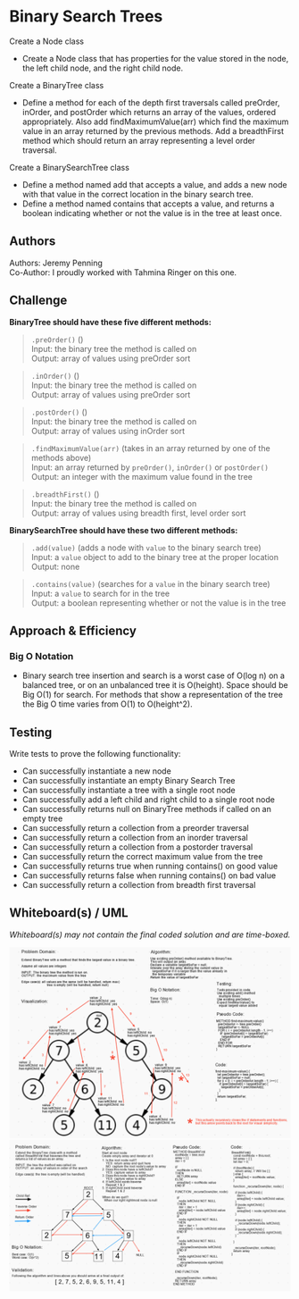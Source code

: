 # Binary Search Trees

Create a Node class
- Create a Node class that has properties for the value stored in the node, the left child node, and the right child node.

Create a BinaryTree class

- Define a method for each of the depth first traversals called preOrder, inOrder, and postOrder which returns an array of the values, ordered appropriately. Also add findMaximumValue(arr) which find the maximum value in an array returned by the previous methods. Add a breadthFirst method which should return an array representing a level order traversal.

Create a BinarySearchTree class

- Define a method named add that accepts a value, and adds a new node with that value in the correct location in the binary search tree.
- Define a method named contains that accepts a value, and returns a boolean indicating whether or not the value is in the tree at least once.

## Authors

Authors: Jeremy Penning  
Co-Author: I proudly worked with Tahmina Ringer on this one.

## Challenge

**BinaryTree should have these five different methods:**

>`.preOrder()` ()  
>Input: the binary tree the method is called on  
>Output: array of values using preOrder sort

>`.inOrder()` ()  
>Input: the binary tree the method is called on  
>Output: array of values using preOrder sort

>`.postOrder()` ()  
>Input: the binary tree the method is called on  
>Output: array of values using inOrder sort

>`.findMaximumValue(arr)` (takes in an array returned by one of the methods above)  
>Input: an array returned by `preOrder()`, `inOrder()` or `postOrder()`  
>Output: an integer with the maximum value found in the tree

>`.breadthFirst()` ()  
>Input: the binary tree the method is called on  
>Output: array of values using breadth first, level order sort

**BinarySearchTree should have these two different methods:**

>`.add(value)` (adds a node with `value` to the binary search tree)  
>Input: a `value` object to add to the binary tree at the proper location  
>Output: none  

>`.contains(value)` (searches for a `value` in the binary search tree)  
>Input: a `value` to search for in the tree  
>Output: a boolean representing whether or not the value is in the tree  

## Approach & Efficiency

### Big O Notation

- Binary search tree insertion and search is a worst case of O(log n) on a balanced tree, or on an unbalanced tree it is O(height). Space should be Big O(1) for search. For methods that show a representation of the tree the Big O time varies from O(1) to O(height^2).

## Testing

Write tests to prove the following functionality:
- Can successfully instantiate a new node
- Can successfully instantiate an empty Binary Search Tree
- Can successfully instantiate a tree with a single root node
- Can successfully add a left child and right child to a single root node
- Can successfully returns null on BinaryTree methods if called on an empty tree
- Can successfully return a collection from a preorder traversal
- Can successfully return a collection from an inorder traversal
- Can successfully return a collection from a postorder traversal
- Can successfully return the correct maximum value from the tree
- Can successfully returns true when running contains() on good value
- Can successfully returns false when running contains() on bad value
- Can successfully return a collection from breadth first traversal

## Whiteboard(s) / UML

_Whiteboard(s) may not contain the final coded solution and are time-boxed._

![code-challenge-16](./assets/CodeChallenge16-WhiteboardSS.png)
![code-challenge-17](./assets/CodeChallenge17-WhiteboardSS.png)
